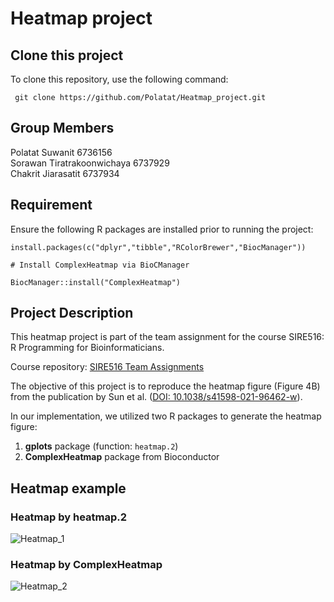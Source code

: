 # Heatmap project


## Clone this project 
To clone this repository, use the following command:
```
 git clone https://github.com/Polatat/Heatmap_project.git
```

## Group Members 

Polatat Suwanit 6736156 <br>
Sorawan Tiratrakoonwichaya 6737929  <br>
Chakrit Jiarasatit 6737934


## Requirement 
Ensure the following R packages are installed prior to running the project:

```
install.packages(c("dplyr","tibble","RColorBrewer","BiocManager"))

# Install ComplexHeatmap via BioCManager

BiocManager::install("ComplexHeatmap")
```

## Project Description

This heatmap project is part of the team assignment for the course SIRE516: R Programming for Bioinformaticians.

Course repository: [SIRE516 Team Assignments](https://github.com/si-medbif/SIRE516/tree/main/Team_Assignments/Heatmap)

The objective of this project is to reproduce the heatmap figure (Figure 4B) from the publication by Sun et al. ([DOI: 10.1038/s41598-021-96462-w](https://doi.org/10.1038/s41598-021-96462-w)).

In our implementation, we utilized two R packages to generate the heatmap figure:

1. **gplots** package (function: `heatmap.2`)
2. **ComplexHeatmap** package from Bioconductor


## Heatmap example

### Heatmap by heatmap.2
![Heatmap_1](https://github.com/user-attachments/assets/6f11cd78-6749-43f8-ac14-86f64878dd99)

### Heatmap by ComplexHeatmap

![Heatmap_2](https://github.com/user-attachments/assets/86bb0b10-98ce-43f0-aef2-defaa3fff40a)




